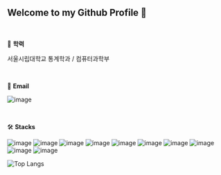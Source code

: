 ## Welcome to my Github Profile 👋

<br>

🏫 **학력**

서울시립대학교 통계학과 / 컴퓨터과학부

<br>

📧 **Email**

![image](https://img.shields.io/badge/whtjdud1108@naver.com-03C75A?style=flat-square&logo=naver&logoColor=white)

<br>

🛠️ **Stacks**

![image](https://img.shields.io/badge/HTML-E34F26?style=flat-square&logo=html5&logoColor=white)
![image](https://img.shields.io/badge/CSS-1572B6?style=flat-square&logo=css3&logoColor=white)
![image](https://img.shields.io/badge/JavaScript-F7DF1E?style=flat-square&logo=javascript&logoColor=white)
![image](https://img.shields.io/badge/TypeScript-3178C6?style=flat-square&logo=TypeScript&logoColor=white)
![image](https://img.shields.io/badge/jQuery-0769AD?style=flat-square&logo=jquery&logoColor=white)
![image](https://img.shields.io/badge/Python-3766AB?style=flat-square&logo=Python&logoColor=white)
![image](https://img.shields.io/badge/React-61DAFB?style=flat-square&logo=react&logoColor=white)
![image](https://img.shields.io/badge/Vue.js-4FC08D?style=flat-square&logo=vue.js&logoColor=white)
![image](https://img.shields.io/badge/Next.js-000000?style=flat-square&logo=next.js&logoColor=white)
![image](https://img.shields.io/badge/Java-007396?style=flat-square&logo=openjdk&logoColor=white)

![Top Langs](https://github-readme-stats.vercel.app/api/top-langs/?username=Seoyoung1108&layout=compact)

